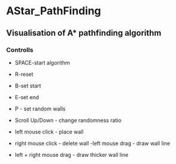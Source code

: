 # AStar_PathFinding

## Visualisation of A* pathfinding algorithm

### Controlls

- SPACE-start algorithm<br>
- R-reset<br>
- B-set start<br>
- E-set end<br>

- P - set random walls
- Scroll Up/Down - change randomness ratio

- left mouse click - place wall
- right mouse click - delete wall
-left mouse drag - draw wall line
- left + right mouse drag - draw thicker wall line

